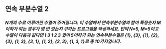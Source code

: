 ## 연속 부분수열 2

##### N개의 수로 이루어진 수열이 주어집니다. 이 수열에서 연속부분수열의 합이 특정숫자 M이하가 되는 경우가 몇 번 있는지 구하는 프로그램을 작성하세요. 만약 N=5, M=5이고 수열이 다음과 같다면 1 3 1 2 3 합이 5이하가 되는 연속부분수열은 {1}, {3}, {1}, {2}, {3}, {1, 3}, {3, 1}, {1, 2}, {2, 3}, {1, 3, 1}로 총 10가지입니다.
